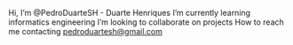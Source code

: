 Hi, I’m @PedroDuarteSH - Duarte Henriques
I’m currently learning informatics engineering
 I’m looking to collaborate on projects
How to reach me contacting pedroduartesh@gmail.com 

<!---
PedroDuarteSH/PedroDuarteSH is a ✨ special ✨ repository because its `README.md` (this file) appears on your GitHub profile.
You can click the Preview link to take a look at your changes.
--->

